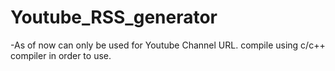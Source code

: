 # Youtube_RSS_generator

-As of now can only be used for Youtube Channel URL.
compile using c/c++ compiler in order to use.
